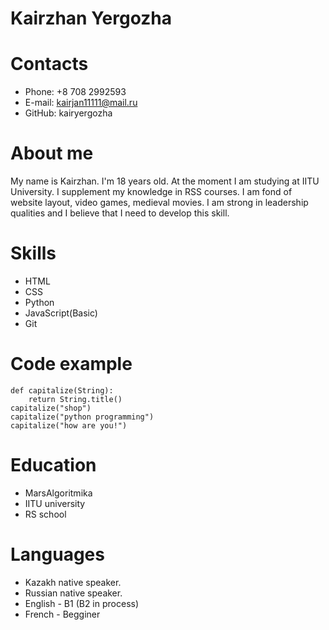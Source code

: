 # Kairzhan Yergozha

# Contacts 
* Phone: +8 708 2992593
* E-mail: kairjan11111@mail.ru
* GitHub:  kairyergozha
# About me 
My name is Kairzhan. I'm 18 years old. At the moment I am studying at IITU University. I supplement my knowledge in RSS courses. I am fond of website layout, video games, medieval movies. I am strong in leadership qualities and I believe that I need to develop this skill.
# Skills
* HTML
* CSS
* Python
* JavaScript(Basic)
* Git
# Code example 
```
def capitalize(String):
    return String.title()
capitalize("shop")
capitalize("python programming") 
capitalize("how are you!")
```
# Education
* MarsAlgoritmika 
* IITU university 
* RS school 
# Languages
* Kazakh native speaker.
* Russian native speaker.
* English - B1 (B2 in process)
* French - Begginer